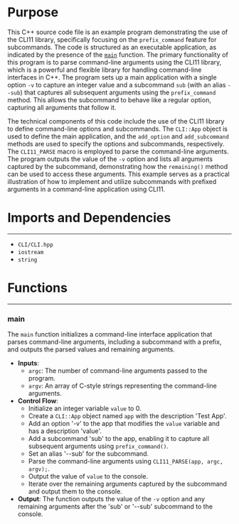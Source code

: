 # Purpose
This C++ source code file is an example program demonstrating the use of the CLI11 library, specifically focusing on the `prefix_command` feature for subcommands. The code is structured as an executable application, as indicated by the presence of the [`main`](#main) function. The primary functionality of this program is to parse command-line arguments using the CLI11 library, which is a powerful and flexible library for handling command-line interfaces in C++. The program sets up a main application with a single option `-v` to capture an integer value and a subcommand `sub` (with an alias `--sub`) that captures all subsequent arguments using the `prefix_command` method. This allows the subcommand to behave like a regular option, capturing all arguments that follow it.

The technical components of this code include the use of the CLI11 library to define command-line options and subcommands. The `CLI::App` object is used to define the main application, and the `add_option` and `add_subcommand` methods are used to specify the options and subcommands, respectively. The `CLI11_PARSE` macro is employed to parse the command-line arguments. The program outputs the value of the `-v` option and lists all arguments captured by the subcommand, demonstrating how the `remaining()` method can be used to access these arguments. This example serves as a practical illustration of how to implement and utilize subcommands with prefixed arguments in a command-line application using CLI11.
# Imports and Dependencies

---
- `CLI/CLI.hpp`
- `iostream`
- `string`


# Functions

---
### main<!-- {{#callable:main}} -->
The `main` function initializes a command-line interface application that parses command-line arguments, including a subcommand with a prefix, and outputs the parsed values and remaining arguments.
- **Inputs**:
    - `argc`: The number of command-line arguments passed to the program.
    - `argv`: An array of C-style strings representing the command-line arguments.
- **Control Flow**:
    - Initialize an integer variable `value` to 0.
    - Create a `CLI::App` object named `app` with the description 'Test App'.
    - Add an option '-v' to the app that modifies the `value` variable and has a description 'value'.
    - Add a subcommand 'sub' to the app, enabling it to capture all subsequent arguments using `prefix_command()`.
    - Set an alias '--sub' for the subcommand.
    - Parse the command-line arguments using `CLI11_PARSE(app, argc, argv);`.
    - Output the value of `value` to the console.
    - Iterate over the remaining arguments captured by the subcommand and output them to the console.
- **Output**: The function outputs the value of the `-v` option and any remaining arguments after the 'sub' or '--sub' subcommand to the console.


